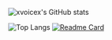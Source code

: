 ![xvoicex's GitHub stats](https://github-readme-stats.vercel.app/api?username=xvoicex&show_icons=true&theme=nord) 

![Top Langs](https://github-readme-stats.vercel.app/api/top-langs/?username=xvoicex&layout=compact&hide=vue,css,scss,html,Dockerfile&langs_count=8&show_icons=true&theme=nord)
[![Readme Card](https://github-readme-stats.vercel.app/api/pin/?username=xvoicex&repo=Microsoft)](https://github.com/xvoicex/Microsoft)
